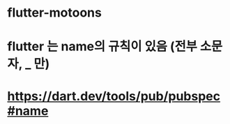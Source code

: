 # flutter-motoons

# flutter 는 name의 규칙이 있음 (전부 소문자, \_ 만)

# https://dart.dev/tools/pub/pubspec#name
